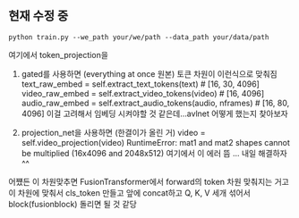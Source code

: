 ## 현재 수정 중 

```
python train.py --we_path your/we/path --data_path your/data/path 
```

여기에서 token_projection을 
1. gated를 사용하면 (everything at once 원본)
토큰 차원이 이런식으로 맞춰짐 
text_raw_embed = self.extract_text_tokens(text) # [16, 30, 4096]
video_raw_embed = self.extract_video_tokens(video) # [16, 4096]
audio_raw_embed = self.extract_audio_tokens(audio, nframes) # [16, 80, 4096]
이걸 고려해서 임베딩 시켜야할 것 같은데...avlnet 어떻게 했는지 찾아보자

2. projection_net을 사용하면 (한결이가 올린 거)
video = self.video_projection(video)
RuntimeError: mat1 and mat2 shapes cannot be multiplied (16x4096 and 2048x512)
여기에서 이 에러 뜸 ... 내일 해결하자^^

어쩄든 이 차원맞추면 FusionTransformer에서 forward의 token 차원 맞춰지는 거고
이 차원에 맞춰서 cls_token 만들고 앞에 concat하고 
Q, K, V 세개 섞어서 block(fusionblock) 돌리면 될 것 같당 
